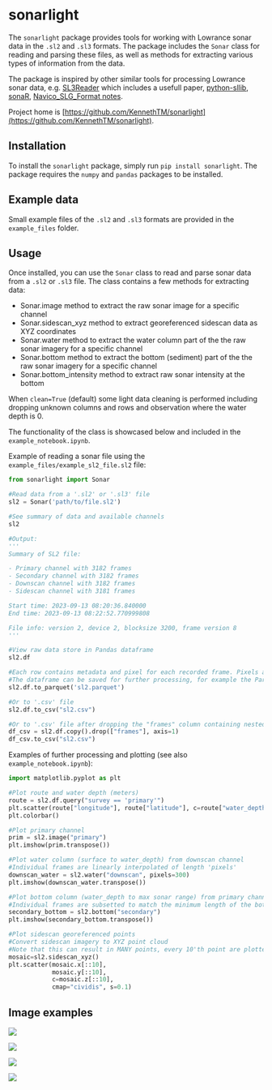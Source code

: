 # sonarlight
The `sonarlight` package provides tools for working with Lowrance sonar data in the `.sl2` and `.sl3` formats. The package includes the `Sonar` class for reading and parsing these files, as well as methods for extracting various types of information from the data. 

The package is inspired by other similar tools for processing Lowrance sonar data, e.g. [SL3Reader](https://github.com/halmaia/SL3Reader) which includes a usefull paper, [python-sllib](https://github.com/opensounder/python-sllib), [sonaR](https://github.com/KennethTM/sonaR), [Navico_SLG_Format notes](https://www.memotech.franken.de/FileFormats/Navico_SLG_Format.pdf).

Project home is [https://github.com/KennethTM/sonarlight](https://github.com/KennethTM/sonarlight).

## Installation
To install the `sonarlight` package, simply run `pip install sonarlight`. The package requires the `numpy` and `pandas` packages to be installed.

## Example data
Small example files of the `.sl2` and `.sl3` formats are provided in the `example_files` folder.

## Usage
Once installed, you can use the `Sonar` class to read and parse sonar data from a `.sl2` or `.sl3` file. The class contains a few methods for extracting data:

* Sonar.image method to extract the raw sonar image for a specific channel
* Sonar.sidescan_xyz method to extract georeferenced sidescan data as XYZ coordinates
* Sonar.water method to extract the water column part of the the raw sonar imagery for a specific channel
* Sonar.bottom method to extract the bottom (sediment) part of the the raw sonar imagery for a specific channel
* Sonar.bottom_intensity method to extract raw sonar intensity at the bottom

When `clean=True` (default) some light data cleaning is performed including dropping unknown columns and rows and observation where the water depth is 0. 

The functionality of the class is showcased below and included in the `example_notebook.ipynb`.

Example of reading a sonar file using the `example_files/example_sl2_file.sl2` file:

```python
from sonarlight import Sonar

#Read data from a '.sl2' or '.sl3' file
sl2 = Sonar('path/to/file.sl2')

#See summary of data and available channels
sl2

#Output:
'''
Summary of SL2 file:

- Primary channel with 3182 frames
- Secondary channel with 3182 frames
- Downscan channel with 3182 frames
- Sidescan channel with 3181 frames

Start time: 2023-09-13 08:20:36.840000
End time: 2023-09-13 08:22:52.770999808

File info: version 2, device 2, blocksize 3200, frame version 8
'''

#View raw data store in Pandas dataframe
sl2.df

#Each row contains metadata and pixel for each recorded frame. Pixels are stored in the "frames" column.
#The dataframe can be saved for further processing, for example the Parquet file format that supports nested data structues.
sl2.df.to_parquet('sl2.parquet')

#Or to '.csv' file
sl2.df.to_csv("sl2.csv")

#Or to '.csv' file after dropping the "frames" column containing nested arrays
df_csv = sl2.df.copy().drop(["frames"], axis=1)
df_csv.to_csv("sl2.csv")
```

Examples of further processing and plotting (see also `example_notebook.ipynb`):

```python
import matplotlib.pyplot as plt

#Plot route and water depth (meters)
route = sl2.df.query("survey == 'primary'")
plt.scatter(route["longitude"], route["latitude"], c=route["water_depth"], s = 3)
plt.colorbar()

#Plot primary channel
prim = sl2.image("primary")
plt.imshow(prim.transpose())

#Plot water column (surface to water_depth) from downscan channel
#Individual frames are linearly interpolated of length 'pixels'
downscan_water = sl2.water("downscan", pixels=300)
plt.imshow(downscan_water.transpose())

#Plot bottom column (water_depth to max sonar range) from primary channel
#Individual frames are subsetted to match the minimum length of the bottom frames
secondary_bottom = sl2.bottom("secondary")
plt.imshow(secondary_bottom.transpose())

#Plot sidescan georeferenced points
#Convert sidescan imagery to XYZ point cloud
#Note that this can result in MANY points, every 10'th point are plotted here
mosaic=sl2.sidescan_xyz()
plt.scatter(mosaic.x[::10], 
            mosaic.y[::10], 
            c=mosaic.z[::10], 
            cmap="cividis", s=0.1)

```

## Image examples

![](https://github.com/KennethTM/sonarlight/blob/main/images/primary_void.png)

![](https://github.com/KennethTM/sonarlight/blob/main/images/primary_plants.png)

![](https://github.com/KennethTM/sonarlight/blob/main/images/sidescan.png)

![](https://github.com/KennethTM/sonarlight/blob/main/images/route_cluster.png)
